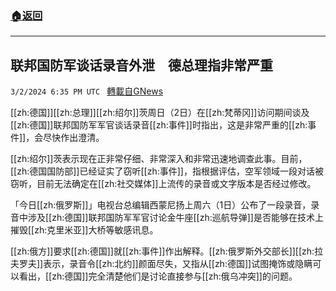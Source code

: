 ###  [:house:返回](README.md)
---


## 联邦国防军谈话录音外泄　德总理指非常严重
`3/2/2024 6:35 PM UTC ` [轉載自GNews](https://gnews.org/articles/2359513)

[[zh:德国]][[zh:总理]][[zh:绍尔]]茨周日（2日）在[[zh:梵蒂冈]]访问期间谈及[[zh:德国]]联邦国防军军官谈话录音[[zh:事件]]时指出，这是非常严重的[[zh:事件]]，会尽快作出澄清。

[[zh:绍尔]]茨表示现在正非常仔细、非常深入和非常迅速地调查此事。目前，[[zh:德国国防部]]已经证实了窃听[[zh:事件]]，指根据评估，空军领域一段对话被窃听，目前无法确定在[[zh:社交媒体]]上流传的录音或文字版本是否经过修改。

「今日[[zh:俄罗斯]]」电视台总编辑西蒙尼扬上周六（1日）公布了一段录音，录音中涉及[[zh:德国]]联邦国防军军官讨论金牛座[[zh:巡航导弹]]是否能够在技术上摧毁[[zh:克里米亚]]大桥等敏感讯息。

[[zh:俄方]]要求[[zh:德国]]就[[zh:事件]]作出解释。[[zh:俄罗斯外交部长]][[zh:拉夫罗夫]]表示，录音令[[zh:北约]]颜面尽失，又指从[[zh:德国]]试图掩饰或隐瞒可以看出，[[zh:德国]]完全清楚他们是讨论直接参与[[zh:俄乌冲突]]的问题。
